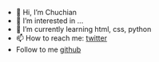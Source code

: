 - 👋 Hi, I’m Chuchian
- 👀 I’m interested in ...
- 🌱 I’m currently learning html, css, python
- 📫 How to reach me: [twitter](https://twitter.com/chuchanus)
- Follow to me  [github](https://github.com/Chuchian)



<!---
Chuchian/Chuchian is a ✨ special ✨ repository because its `README.md` (this file) appears on your GitHub profile.
You can click the Preview link to take a look at your changes.
--->
